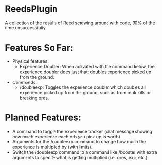 # ReedsPlugin
A collection of the results of Reed screwing around with code, 90% of the time unsuccessfully.

# Features So Far:
- Physical features:
  - Experience Doubler:
    When activated with the command below, the experience doubler does just that: doubles experience picked up from the ground.
- Commands:
  - /doubleexp:
    Toggles the experience doubler which doubles all experience picked up from the ground, such as from mob kills or breaking ores.
    
# Planned Features:
- A command to toggle the experience tracker (chat message showing how much experience each orb you pick up is worth).
- Arguments for the /doubleexp command to change how much the experience is multiplied by (with limits).
- Switch the /doubleexp command to a command like /booster with extra arguments to specify what is getting multiplied (i.e. ores, exp, etc.)

